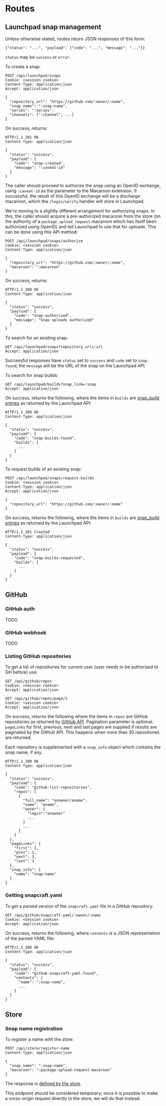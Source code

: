 # Routes

## Launchpad snap management

Unless otherwise stated, routes return JSON responses of this form:

    {"status": "...", "payload": {"code": "...", "message": "..."}}

`status` may be `success` or `error`.

To create a snap:

    POST /api/launchpad/snaps
    Cookie: <session cookie>
    Content-Type: application/json
    Accept: application/json

    {
      "repository_url": "https://github.com/:owner/:name",
      "snap_name": ":snap-name",
      "series": ":series",
      "channels": [":channel", ...]
    }

On success, returns:

    HTTP/1.1 201 OK
    Content-Type: application/json

    {
      "status": "success",
      "payload": {
        "code": "snap-created",
        "message": ":caveat-id"
      }
    }

The caller should proceed to authorize the snap using an OpenID exchange,
using `:caveat-id` as the parameter to the Macaroon extension.  If
successful, the result of this OpenID exchange will be a discharge macaroon,
which the `/login/verify` handler will store in Launchpad.

We're moving to a slightly different arrangement for authorizing snaps.  In
this, the caller should acquire a pre-authorized macaroon from the store (on
the authority of a `package_upload_request` macaroon which has itself been
authorized using OpenID) and tell Launchpad to use that for uploads.  This
can be done using this API method:

    POST /api/launchpad/snaps/authorize
    Cookie: <session cookie>
    Content-Type: application/json

    {
      "repository_url": "https://github.com/:owner/:name",
      "macaroon": ":macaroon"
    }

On success, returns:

    HTTP/1.1 200 OK
    Content-Type: application/json

    {
      "status": "success",
      "payload": {
        "code": "snap-authorized",
        "message": "Snap uploads authorized"
      }
    }

To search for an existing snap:

    GET /api/launchpad/snaps?repository_url=:url
    Accept: application/json

Successful responses have `status` set to `success` and `code` set to
`snap-found`; the `message` will be the URL of the snap on the Launchpad
API.

To search for snap builds:

    GET /api/launchpad/builds?snap_link=:snap
    Accept: application/json

On success, returns the following, where the items in `builds` are
[snap\_build entries](https://launchpad.net/+apidoc/devel.html#snap_build)
as returned by the Launchpad API:

    HTTP/1.1 200 OK
    Content-Type: application/json

    {
      "status": "success",
      "payload": {
        "code": "snap-builds-found",
        "builds": [
          ...
        ]
      }
    }

To request builds of an existing snap:

    POST /api/launchpad/snaps/request-builds
    Cookie: <session cookie>
    Content-Type: application/json
    Accept: application/json

    {
      "repository_url": "https://github.com/:owner/:name"
    }

On success, returns the following, where the items in `builds` are
[snap\_build entries](https://launchpad.net/+apidoc/devel.html#snap_build)
as returned by the Launchpad API:

    HTTP/1.1 201 Created
    Content-Type: application/json

    {
      "status": "success",
      "payload": {
        "code": "snap-builds-requested",
        "builds": [
          ...
        ]
      }
    }


## GitHub

### GitHub auth

TODO

### GitHub webhook

TODO

### Listing GitHub repositories

To get a list of repositories for current user (user needs to be authorised to GH before) use:

    GET /api/github/repos
    Cookie: <session cookie>
    Accept: application/json

    GET /api/github/repos/page/1
    Cookie: <session cookie>
    Accept: application/json

On success, returns the following where the items in `repos` are GitHub repositories as returned by [GitHub API](https://developer.github.com/v3/repos/#list-your-repositories). Pagination parameter is optional. `pageLinks` for first, previous, next and last pages are supplied if results are paginated by the GitHub API. This happens when more than 30 repositories are returned.

Each repository is supplemented with a `snap_info` object which contains the
snap name, if any.

    HTTP/1.1 200 OK
    Content-Type: application/json

    {
      "status": "success",
      "payload": {
        "code": "github-list-repositories",
        "repos": [
          {
            "full_name": "anowner/aname",
            "name": "aname",
            "owner": {
              "login":"anowner"
              ...
            }
            ...
          }
        ]
      },
      "pageLinks": {
        "first": 1,
        "prev": 1,
        "next": 3,
        "last": 3
      },
      "snap_info": {
        "name": "snap-name"
      }
    }

### Getting snapcraft.yaml

To get a parsed version of the `snapcraft.yaml` file in a GitHub repository:

    GET /api/github/snapcraft-yaml/:owner/:name
    Cookie: <session cookie>
    Accept: application/json

On success, returns the following, where `contents` is a JSON representation
of the parsed YAML file:

    HTTP/1.1 200 OK
    Content-Type: application/json

    {
      "status": "success",
      "payload": {
        "code": "github-snapcraft-yaml-found",
        "contents": {
          "name": ":snap-name",
          ...
        }
      }
    }

## Store

### Snap name registration

To register a name with the store:

    POST /api/store/register-name
    Content-Type: application/json

    {
      "snap_name": ":snap-name",
      "macaroon": ":package-upload-request-macaroon"
    }

The response is [defined by the
store](https://myapps.developer.ubuntu.com/docs/api/snap.html#register-a-package-name).

This endpoint should be considered temporary; once it is possible to make a
cross-origin request directly to the store, we will do that instead.
